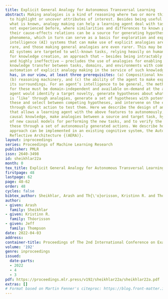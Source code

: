 ```yaml
---
title: Explicit General Analogy for Autonomous Transversal Learning
abstract: Making analogies is a kind of reasoning where two or more things are compared,
  to highlight or uncover attributes of interest. Besides being useful for comparing
  what is known, analogy making can help a learning agent deal with tasks and environments
  not experienced before, where similarities and differences to known phenomena and
  their cause-effects relations can be a source for generating hypotheses about novel
  phenomena, which in turn can serve as a basis for exploration and experimentation. Artificial
  intelligence (AI) systems that can make use of explicit analogies are relatively
  rare, and those making general analogies are even rarer. This may be because most
  AI systems are targeted to well-known tasks, relying heavily on human programmers
  for knowledge creation, an approach that – besides being intractably slow, error-prone,
  and highly ineffective – precludes the use of analogies for enabling autonomous
  knowledge transfer between tasks, domains, and environments with common characteristics. The
  automation of explicit analogy making in the service of such knowledge transfer
  has, in our view, at least three prerequisites: (a) Compositional knowledge representation,
  (b) reasoning machinery, and (c) the ability of the agent to make experiments on
  its surroundings. For an agent’s intelligence to be general, the methods chosen
  for these must be domain-independent and available on-demand at the agent’s discretion. The
  agent would identify a target novelty, generate hypotheses about what the novelty
  is ‘like’ through analogies, generate a set of hypotheses with potential to disqualify
  these and select between competing hypotheses, and intervene on the environment
  through direct action to test them. Here we describe the design of an analogy mechanism
  that allows a learning agent with the above features to autonomously, using previously-learned
  causal knowledge, make analogies between a source and target task, hypothesize sets
  of new causal models for performing the new tasks, and to verify the validity of
  these through a set of autonomously generated actions. We describe how this general
  approach can be implemented in an existing cognitive system, the Autocatlytic Endogenous
  Reflective Architecture {(AERA)}.
layout: inproceedings
series: Proceedings of Machine Learning Research
publisher: PMLR
issn: 2640-3498
id: sheikhlar22a
month: 0
tex_title: Explicit General Analogy for Autonomous Transversal Learning
firstpage: 48
lastpage: 62
page: 48-62
order: 48
cycles: false
bibtex_author: Sheikhlar, Arash and Th{\'o}orisson, Kristinn R. and Thompson, Jeff
author:
- given: Arash
  family: Sheikhlar
- given: Kristinn R.
  family: Thóorisson
- given: Jeff
  family: Thompson
date: 2022-04-03
address:
container-title: Proceedings of The 2nd International Conference on Examples
volume: '192'
genre: inproceedings
issued:
  date-parts:
  - 2022
  - 4
  - 3
pdf: https://proceedings.mlr.press/v192/sheikhlar22a/sheikhlar22a.pdf
extras: []
# Format based on Martin Fenner's citeproc: https://blog.front-matter.io/posts/citeproc-yaml-for-bibliographies/
---
```

